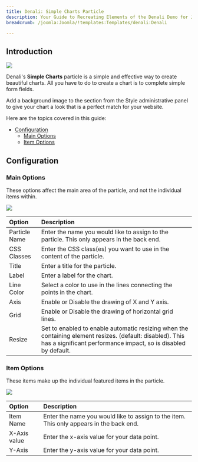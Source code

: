 ```yaml
---
title: Denali: Simple Charts Particle
description: Your Guide to Recreating Elements of the Denali Demo for Joomla
breadcrumb: /joomla:Joomla/!templates:Templates/denali:Denali

---
```


## Introduction

![](assets/particle_simplecharts1.jpeg)

Denali's **Simple Charts** particle is a simple and effective way to create beautiful charts. All you have to do to create a chart is to complete simple form fields.

Add a background image to the section from the Style administrative panel to give your chart a look that is a perfect match for your website.

Here are the topics covered in this guide:

* [Configuration](#configuration)
    - [Main Options](#main-options)
    - [Item Options](#item-options)

## Configuration

### Main Options 

These options affect the main area of the particle, and not the individual items within.

![](assets/particle_simplecharts2.jpeg)

| Option        | Description                                                                                                                                                                 |
| :-----        | :-----                                                                                                                                                                      |
| Particle Name | Enter the name you would like to assign to the particle. This only appears in the back end.                                                                                 |
| CSS Classes   | Enter the CSS class(es) you want to use in the content of the particle.                                                                                                     |
| Title         | Enter a title for the particle.                                                                                                                                             |
| Label         | Enter a label for the chart.                                                                                                                                                |
| Line Color    | Select a color to use in the lines connecting the points in the chart.                                                                                                      |
| Axis          | Enable or Disable the drawing of X and Y axis.                                                                                                                              |
| Grid          | Enable or Disable the drawing of horizontal grid lines.                                                                                                                     |
| Resize        | Set to enabled to enable automatic resizing when the containing element resizes. (default: disabled). This has a significant performance impact, so is disabled by default. |

### Item Options

These items make up the individual featured items in the particle.

![](assets/particle_simplecharts3.jpeg)

| Option       | Description                                                                             |
| :-----       | :-----                                                                                  |
| Item Name    | Enter the name you would like to assign to the item. This only appears in the back end. |
| X-Axis value | Enter the x-axis value for your data point.                                             |
| Y-Axis       | Enter the y-axis value for your data point.                                                                                        |
  


